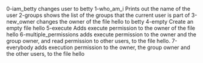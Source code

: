 0-iam_betty changes user to betty
1-who_am_i Prints out the name of the user
2-groups  shows the list of the groups that the current user is part of
3-new_owner changes the owner of the file hello to betty
4-empty Create an empty file hello
5-execute Adds execute permission to the owner of the file hello
6-multiple_permissions adds execute permission to the owner and the group owner, and read permission to other users, to the file hello.
7-everybody adds execution permission to the owner, the group owner and the other users, to the file hello